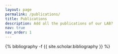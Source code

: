 ```yaml
---
layout: page
permalink: /publications/
title: Publications
description: Add all the publications of our LAB?
nav: true
nav_order: 1
---
```

<!-- _pages/publications.md -->
<div class="publications">

{% bibliography -f {{ site.scholar.bibliography }} %}

</div>
